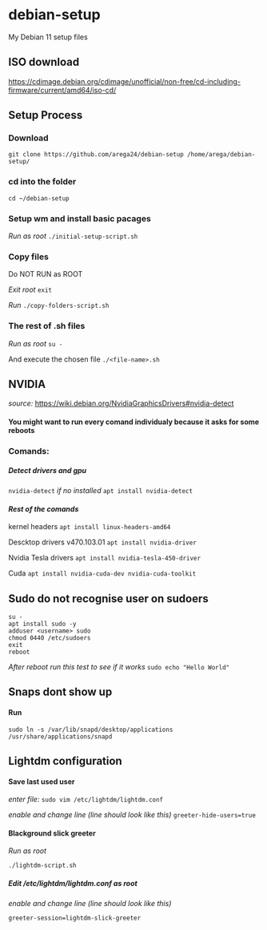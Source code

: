 # debian-setup
My Debian 11 setup files

## ISO download
https://cdimage.debian.org/cdimage/unofficial/non-free/cd-including-firmware/current/amd64/iso-cd/

## Setup Process

### Download
``
git clone https://github.com/arega24/debian-setup /home/arega/debian-setup/
``

### cd into the folder
``
cd ~/debian-setup
``

### Setup wm and install basic pacages
_Run as root_
``
./initial-setup-script.sh
``
### Copy files
Do NOT RUN as ROOT

_Exit root_
``
exit
``

_Run_
``
./copy-folders-script.sh
``

### The rest of .sh files
_Run as root_
``
su -
``

And execute the chosen file
``
./<file-name>.sh
``

## NVIDIA
_source:_ https://wiki.debian.org/NvidiaGraphicsDrivers#nvidia-detect
#### You might want to run every comand individualy because it asks for some reboots
### Comands:
##### _Detect drivers and gpu_
``
nvidia-detect
``
_if no installed_
``
apt install nvidia-detect
``

#### _Rest of the comands_
kernel headers
``
apt install linux-headers-amd64
``

Descktop drivers v470.103.01
``
apt install nvidia-driver
``

Nvidia Tesla drivers
``
apt install nvidia-tesla-450-driver
``

Cuda
``
apt install nvidia-cuda-dev nvidia-cuda-toolkit
``


## Sudo do not recognise user on sudoers
```
su -
apt install sudo -y
adduser <username> sudo
chmod 0440 /etc/sudoers
exit
reboot
```

_After reboot run this test to see if it works_
``
sudo echo "Hello World"
``

## Snaps dont show up
#### Run
```
sudo ln -s /var/lib/snapd/desktop/applications 
/usr/share/applications/snapd
```

## Lightdm configuration
#### Save last used user
_enter file:_
``
sudo vim /etc/lightdm/lightdm.conf
``

_enable and change line (line should look like this)_
``
greeter-hide-users=true
``

#### Blackground slick greeter
_Run as root_

``
./lightdm-script.sh
``

##### Edit _/etc/lightdm/lightdm.conf as root_

_enable and change line (line should look like this)_

``
greeter-session=lightdm-slick-greeter
``

